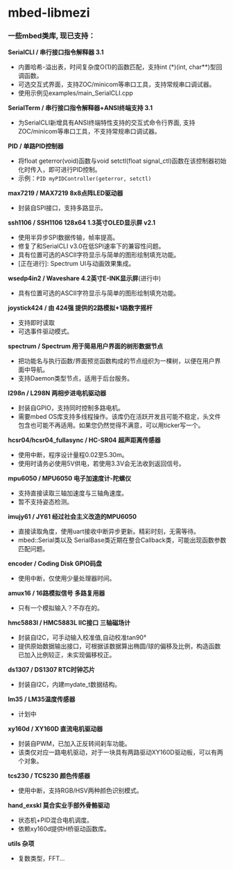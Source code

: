# mbed-libmezi

### 一些mbed类库, 现已支持：
  
**SerialCLI / 串行接口指令解释器 3.1**
- 内置哈希-溢出表，时间复杂度O(1)的函数匹配，支持int (\*)(int, char**)型回调函数。
- 可选交互式界面，支持ZOC/minicom等串口工具，支持常规串口调试器。
- 使用示例见examples/main_SerialCLI.cpp

**SerialTerm / 串行接口指令解释器+ANSI终端支持 3.1**
- 为SerialCLI新增具有ANSI终端特性支持的交互式命令行界面, 支持ZOC/minicom等串口工具，不支持常规串口调试器。

**PID / 单路PID控制器**
- 将float geterror(void)函数与void setctl(float signal_ctl)函数在该控制器初始化时传入，即可进行PID控制。
- 示例：`PID myPIDController(geterror, setctl)`

**max7219 / MAX7219 8x8点阵LED驱动器**
- 封装自SPI接口，支持多路显示。

**ssh1106 / SSH1106 128x64 1.3英寸OLED显示屏 v2.1**
- 使用半异步SPI数据传输，帧率提高。
- 修复了和SerialCLI v3.0在低SPI速率下的兼容性问题。
- 具有位置可选的ASCII字符显示与简单的图形绘制填充功能。
- \[正在进行\]: Spectrum UI与动画效果集成。

**wsedp4in2 / Waveshare 4.2英寸E-INK显示屏**(进行中)
- 具有位置可选的ASCII字符显示与简单的图形绘制填充功能。

**joystick424 / 由 424强 提供的2路模拟+1路数字摇杆**
- 支持即时读取
- 可选事件驱动模式。

**spectrum / Spectrum 用于简易用户界面的树形数据节点**
- 把功能名与执行函数/界面预览函数构成的节点组织为一棵树，以便在用户界面中导航。
- 支持Daemon类型节点，适用于后台服务。

**l298n / L298N 两相步进电机驱动器**
- 封装自GPIO，支持同时控制多路电机。
- 需要mbed OS库支持多线程操作。该库仍在活跃开发且可能不稳定，头文件包含也可能不再适用。如果您仍然觉得不满意，可以用ticker写一个。

**hcsr04/hcsr04_fullasync / HC-SR04 超声距离传感器**
- 使用中断，程序设计量程0.02至5.30m。
- 使用时请务必使用5V供电，若使用3.3V会无法收到返回信号。
  
**mpu6050 / MPU6050 电子加速度计-陀螺仪** 
- 支持直接读取三轴加速度与三轴角速度。
- 暂不支持姿态检测。 
  
**imujy61 / JY61 经过社会主义改造的MPU6050**
- 直接读取角度，使用uart接收中断异步更新。精彩时刻，无需等待。
- mbed::Serial类以及 SerialBase类近期在整合Callback类，可能出现函数参数匹配问题。
  
**encoder / Coding Disk GPIO码盘**
- 使用中断，仅使用少量处理器时间。
  
**amux16 / 16路模拟信号 多路复用器**
- 只有一个模拟输入？不存在的。

**hmc5883l / HMC5883L IIC接口 三轴磁场计**
- 封装自I2C，可手动输入校准值,自动校准tan90°
- 提供原始数据输出接口，可根据该数据算出椭圆/球的偏移及比例，构造函数已加入比例较正，未实现偏移校正。
  
**ds1307 / DS1307 RTC时钟芯片**  
- 封装自I2C，内建mydate_t数据结构。

**lm35 / LM35温度传感器**
- 计划中
  
**xy160d / XY160D 直流电机驱动器**
- 封装自PWM，已加入正反转间刹车功能。
- 该类仅对应一路电机驱动，对于一块具有两路驱动XY160D驱动板，可以有两个对象。
  
**tcs230 / TCS230 颜色传感器**  
- 使用中断，支持RGB/HSV两种颜色识别模式。

**hand_exskl 莫合实业手部外骨骼驱动**
- 状态机+PID混合电机调度。
- 依赖xy160d提供H桥驱动函数库。

**utils 杂项**
- 复数类型，FFT...

